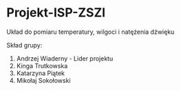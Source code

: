 # Projekt-ISP-ZSZI
Układ do pomiaru temperatury, wilgoci i natężenia dźwięku

Skład grupy:
1. Andrzej Wiaderny - Lider projektu
2. Kinga Trutkowska 
3. Katarzyna Piątek
4. Mikołaj Sokołowski
